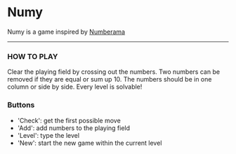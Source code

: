 # Numy
Numy is a game inspired by [Numberama](play.google.com/store/apps/details?id=com.kila.zahlenspielpro.lars)
___
### HOW TO PLAY
  Clear the playing field by crossing out the numbers. Two numbers can be removed if they are equal or sum up 10.
  The numbers should be in one column or side by side. Every level is solvable!

### Buttons
 * 'Check': get the first possible move
 * 'Add': add numbers to the playing field
 * 'Level': type the level
 * 'New': start the new game within the current level
